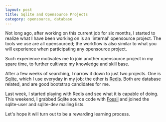 ```yaml
---
layout: post
title: Sqlite and Opensource Projects
category: opensource, database
---
```


Not long ago, after working on this current job for six months, I started to realize what I have been working on is an
'internal' opensource project. The tools we use are all opensourced; the workflow is also similar to what you will 
experience when participating any opensource project.

Such experience motivates me to join another opensource project in my spare time, to further cultivate my knowledge and
skill base.

After a few weeks of searching, I narrow it down to just two projects. One is [Sqlite](http://www.sqlite.org/), which I 
use everyday in my job; the other is [Redis](http://redis.io/). Both are database related, and are good bootstrap candidates 
for me.

Last week, I started playing with Redis and see what it is capable of doing. This weekend, I grabbed Sqlite source code with
[Fossil](http://www.fossil-scm.org/index.html/doc/trunk/www/index.wiki) and joined the sqlite-user and sqlite-dev mailing lists.

Let's hope it will turn out to be a rewarding learning process.
